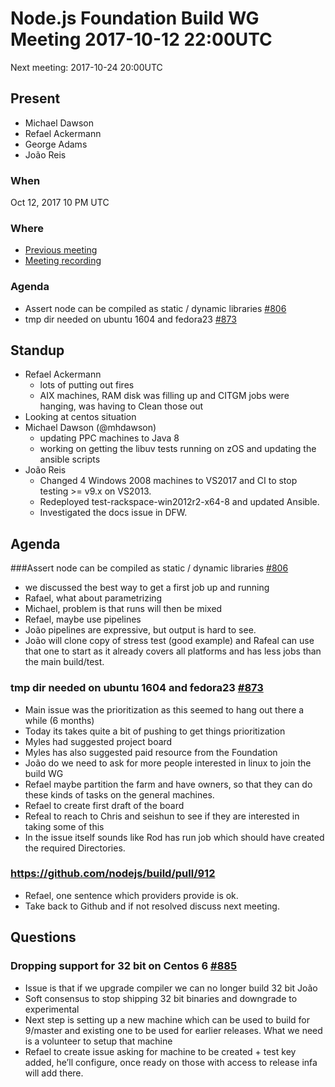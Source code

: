 # Node.js Foundation Build WG Meeting 2017-10-12 22:00UTC

Next meeting: 2017-10-24 20:00UTC

## Present

- Michael Dawson
- Refael Ackermann
- George Adams
- João Reis

### When

Oct 12, 2017 10 PM UTC

### Where
- [Previous meeting](https://github.com/nodejs/build/issues/837)
- [Meeting recording](https://www.youtube.com/watch?v=miiov1RzXk8)

### Agenda

- Assert node can be compiled as static / dynamic libraries [#806](https://github.com/build/issues/806)
- tmp dir needed on ubuntu 1604 and fedora23 [#873](https://github.com/build/issues/873)

## Standup

- Refael Ackermann
  - lots of putting out fires
  - AIX machines, RAM disk was filling up and CITGM jobs were hanging, was having to
    Clean those out
 - Looking at centos situation 
- Michael Dawson (@mhdawson)
  - updating PPC machines to Java 8
  - working on getting the libuv tests running on zOS and updating the ansible scripts
- João Reis
  - Changed 4 Windows 2008 machines to VS2017 and CI to stop testing >= v9.x on VS2013.
  - Redeployed test-rackspace-win2012r2-x64-8 and updated Ansible.
  - Investigated the docs issue in DFW.

## Agenda

###Assert node can be compiled as static / dynamic libraries [#806](https://github.com/build/issues/806)

-  we discussed the best way to get a first job up and running
- Rafael, what about parametrizing
- Michael, problem is that runs will then be mixed
- Refael, maybe use pipelines
- João pipelines are expressive, but output is hard to see.
- João will clone copy of stress test (good example) and Rafeal can use that one to start as it
   already covers all platforms and has less jobs than the main build/test.

### tmp dir needed on ubuntu 1604 and fedora23 [#873](https://github.com/build/issues/873)

- Main issue was the prioritization as this seemed to hang out there a while (6 months)
- Today its takes quite a bit of pushing to get things prioritization  
- Myles had suggested project board
- Myles has also suggested paid resource from the Foundation
- João do we need to ask for more people interested in linux to join the build WG
- Refael maybe partition the farm and have owners, so that they can do these kinds of
  tasks on the general machines.
- Refael to create first draft of the board
- Refeal to reach to Chris and seishun to see if they are interested in taking some of this
- In the issue itself sounds like Rod has run job which should have created the required
  Directories.

### https://github.com/nodejs/build/pull/912

- Refael, one sentence which providers provide is ok.
- Take back to Github and if not resolved discuss next meeting.

## Questions

### Dropping support for 32 bit on Centos 6 [#885](https://github.com/nodejs/build/issues/885)

- Issue is that if we upgrade compiler we can no longer build 32 bit João
- Soft consensus to stop shipping 32 bit binaries and downgrade to experimental
- Next step is setting up a new machine which can be used to build for 9/master and
  existing one to be used for earlier releases. What we need is a volunteer to setup that machine
- Refael to create issue asking for machine to be created + test key added, he’ll configure, once
  ready on those with access to release infa will add there.
